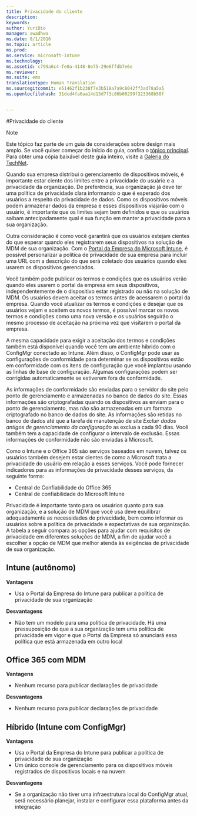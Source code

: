 ```yaml
---
title: Privacidade do cliente
description: 
keywords: 
author: YuriDio
manager: swadhwa
ms.date: 8/1/2016
ms.topic: article
ms.prod: 
ms.service: microsoft-intune
ms.technology: 
ms.assetid: c799a6c4-fe0a-4148-8e75-29e6ffdb7e6e
ms.reviewer: 
ms.suite: ems
translationtype: Human Translation
ms.sourcegitcommit: e51462f1b238f7e3b518a7a9c8042ff3ad78a5a5
ms.openlocfilehash: 31dcd4fa6aa14d13d7f3c86b00299f323368b50f


---
```


#Privacidade do cliente

>[!NOTE]
>Este tópico faz parte de um guia de considerações sobre design mais amplo. Se você quiser começar do início do guia, confira o [tópico principal](mdm-design-considerations-guide.md). Para obter uma cópia baixável deste guia inteiro, visite a [Galeria do TechNet](https://gallery.technet.microsoft.com/Mobile-Device-Management-7d401582).

Quando sua empresa distribui o gerenciamento de dispositivos móveis, é importante estar ciente dos limites entre a privacidade do usuário e a privacidade da organização. De preferência, sua organização já deve ter uma política de privacidade clara informando o que é esperado dos usuários a respeito da privacidade de dados. Como os dispositivos móveis podem armazenar dados da empresa e esses dispositivos viajarão com o usuário, é importante que os limites sejam bem definidos e que os usuários saibam antecipadamente qual é sua função em manter a privacidade para a sua organização.
  
Outra consideração é como você garantirá que os usuários estejam cientes do que esperar quando eles registrarem seus dispositivos na solução de MDM de sua organização. Com o [Portal da Empresa do Microsoft Intune](https://technet.microsoft.com/library/dn646957.aspx), é possível personalizar a política de privacidade de sua empresa para incluir uma URL com a descrição do que será coletado dos usuários quando eles usarem os dispositivos gerenciados.
 
Você também pode publicar os termos e condições que os usuários verão quando eles usarem o portal da empresa em seus dispositivos, independentemente de o dispositivo estar registrado ou não na solução de MDM. Os usuários devem aceitar os termos antes de acessarem o portal da empresa. Quando você atualizar os termos e condições e desejar que os usuários vejam e aceitem os novos termos, é possível marcar os novos termos e condições como uma nova versão e os usuários seguirão o mesmo processo de aceitação na próxima vez que visitarem o portal da empresa. 

A mesma capacidade para exigir a aceitação dos termos e condições também está disponível quando você tem um ambiente híbrido com o ConfigMgr conectado ao Intune. Além disso, o ConfigMgr pode usar as configurações de conformidade para determinar se os dispositivos estão em conformidade com os itens de configuração que você implantou usando as linhas de base de configuração. Algumas configurações podem ser corrigidas automaticamente se estiverem fora de conformidade. 

As informações de conformidade são enviadas para o servidor do site pelo ponto de gerenciamento e armazenadas no banco de dados do site. Essas informações são criptografadas quando os dispositivos as enviam para o ponto de gerenciamento, mas não são armazenadas em um formato criptografado no banco de dados do site. As informações são retidas no banco de dados até que a tarefa de manutenção de site *Excluir dados antigos de gerenciamento da configuração* as exclua a cada 90 dias.  Você também tem a capacidade de configurar o intervalo de exclusão. Essas informações de conformidade não são enviadas à Microsoft.

Como o Intune e o Office 365 são serviços baseados em nuvem, talvez os usuários também desejem estar cientes de como a Microsoft trata a privacidade do usuário em relação a esses serviços. Você pode fornecer indicadores para as informações de privacidade desses serviços, da seguinte forma:

- Central de Confiabilidade do Office 365
- Central de confiabilidade do Microsoft Intune

Privacidade é importante tanto para os usuários quanto para sua organização, e a solução de MDM que você usa deve equilibrar adequadamente as necessidades de privacidade, bem como informar os usuários sobre a política de privacidade e expectativas de sua organização. A tabela a seguir compara as opções para ajudar com requisitos de privacidade em diferentes soluções de MDM, a fim de ajudar você a escolher a opção de MDM que melhor atenda às exigências de privacidade de sua organização.

## Intune (autônomo)

**Vantagens**

- Usa o Portal da Empresa do Intune para publicar a política de privacidade de sua organização

**Desvantagens**

- Não tem um modelo para uma política de privacidade. Há uma pressuposição de que a sua organização tem uma política de privacidade em vigor e que o Portal da Empresa só anunciará essa política que está armazenada em outro local

## Office 365 com MDM

**Vantagens**

- Nenhum recurso para publicar declarações de privacidade

**Desvantagens**

- Nenhum recurso para publicar declarações de privacidade

## Híbrido (Intune com ConfigMgr)

**Vantagens**

- Usa o Portal da Empresa do Intune para publicar a política de privacidade de sua organização
- Um único console de gerenciamento para os dispositivos móveis registrados de dispositivos locais e na nuvem

**Desvantagens**

- Se a organização não tiver uma infraestrutura local do ConfigMgr atual, será necessário planejar, instalar e configurar essa plataforma antes da integração




<!--HONumber=Aug16_HO1-->


